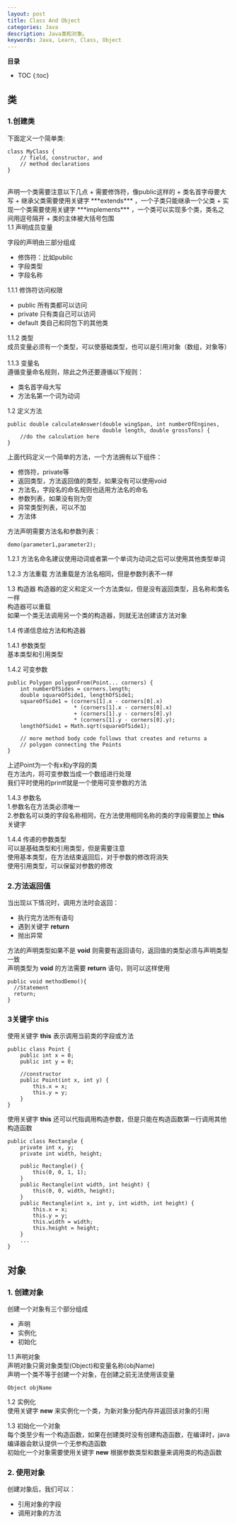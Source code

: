 ```yaml
---
layout: post
title: Class And Object
categories: Java
description: Java类和对象。
keywords: Java, Learn, Class, Object
---
```



**目录**

* TOC
{:toc}

## 类

### 1.创建类
下面定义一个简单类:
```
class MyClass {
    // field, constructor, and
    // method declarations
}
```
<br>
声明一个类需要注意以下几点
+ 需要修饰符，像public这样的
+ 类名首字母要大写
+ 继承父类需要使用关键字 ***extends*** ，一个子类只能继承一个父类
+ 实现一个类需要使用关键字 ***implements*** ，一个类可以实现多个类，类名之间用逗号隔开
+ 类的主体被大括号包围

<br>
1.1 声明成员变量

<br>

字段的声明由三部分组成
+ 修饰符：比如public
+ 字段类型
+ 字段名称

1.1.1 修饰符访问权限
+ public 所有类都可以访问
+ private 只有类自己可以访问
+ default 类自己和同包下的其他类  

1.1.2 类型  
成员变量必须有一个类型，可以使基础类型，也可以是引用对象（数组，对象等）  
<br>
1.1.3 变量名  
遵循变量命名规则，除此之外还要遵循以下规则：
+ 类名首字母大写
+ 方法名第一个词为动词

1.2 定义方法
```
public double calculateAnswer(double wingSpan, int numberOfEngines,
                              double length, double grossTons) {
    //do the calculation here
}
```
上面代码定义一个简单的方法，一个方法拥有以下组件：
+ 修饰符，private等
+ 返回类型，方法返回值的类型，如果没有可以使用void
+ 方法名，字段名的命名规则也适用方法名的命名
+ 参数列表，如果没有则为空
+ 异常类型列表，可以不加
+ 方法体<br>

方法声明需要方法名和参数列表：
```
demo(parameter1,parameter2);
```
1.2.1 方法名命名建议使用动词或者第一个单词为动词之后可以使用其他类型单词  <br>

1.2.3 方法重载
方法重载是方法名相同，但是参数列表不一样<br>

1.3 构造器
构造器的定义和定义一个方法类似，但是没有返回类型，且名称和类名一样  
构造器可以重载  
如果一个类无法调用另一个类的构造器，则就无法创建该方法对象  

1.4 传递信息给方法和构造器

1.4.1 参数类型  
基本类型和引用类型<br>

1.4.2 可变参数
```
public Polygon polygonFrom(Point... corners) {
    int numberOfSides = corners.length;
    double squareOfSide1, lengthOfSide1;
    squareOfSide1 = (corners[1].x - corners[0].x)
                     * (corners[1].x - corners[0].x)
                     + (corners[1].y - corners[0].y)
                     * (corners[1].y - corners[0].y);
    lengthOfSide1 = Math.sqrt(squareOfSide1);

    // more method body code follows that creates and returns a
    // polygon connecting the Points
}
```
上述Point为一个有x和y字段的类  
在方法内，将可变参数当成一个数组进行处理  
我们平时使用的printf就是一个使用可变参数的方法<br>

1.4.3 参数名  
1.参数名在方法类必须唯一  
2.参数名可以类的字段名称相同，在方法使用相同名称的类的字段需要加上 **this** 关键字<br>

1.4.4 传递的参数类型  
可以是基础类型和引用类型，但是需要注意  
使用基本类型，在方法结束返回后，对于参数的修改将消失  
使用引用类型，可以保留对参数的修改  <br>

### 2.方法返回值  
当出现以下情况时，调用方法时会返回：
+ 执行完方法所有语句
+ 遇到关键字 **return**
+ 抛出异常

方法的声明类型如果不是 **void** 则需要有返回语句，返回值的类型必须与声明类型一致  
声明类型为 **void** 的方法需要 **return** 语句，则可以这样使用
```
public void methodDemo(){
  //Statement
  return;
}
```

### 3关键字 **this**   
使用关键字 **this** 表示调用当前类的字段或方法  
```
public class Point {
    public int x = 0;
    public int y = 0;

    //constructor
    public Point(int x, int y) {
        this.x = x;
        this.y = y;
    }
}
```
使用关键字 **this** 还可以代指调用构造参数，但是只能在构造函数第一行调用其他构造函数
```
public class Rectangle {
    private int x, y;
    private int width, height;

    public Rectangle() {
        this(0, 0, 1, 1);
    }
    public Rectangle(int width, int height) {
        this(0, 0, width, height);
    }
    public Rectangle(int x, int y, int width, int height) {
        this.x = x;
        this.y = y;
        this.width = width;
        this.height = height;
    }
    ...
}
```

## 对象  
### 1. 创建对象  
创建一个对象有三个部分组成
+ 声明
+ 实例化
+ 初始化  <br>

1.1 声明对象  
声明对象只需对象类型(Object)和变量名称(objName)  
声明一个类不等于创建一个对象，在创建之前无法使用该变量  
```
Object objName
```
1.2 实例化  
使用关键字 **new** 来实例化一个类，为新对象分配内存并返回该对象的引用   

1.3 初始化一个对象  
每个类至少有一个构造函数，如果在创建类时没有创建构造函数，在编译时，java编译器会默认提供一个无参构造函数  
初始化一个对象需要使用关键字 **new** 根据参数类型和数量来调用类的构造函数

### 2. 使用对象
创建对象后，我们可以：
+ 引用对象的字段
+ 调用对象的方法
